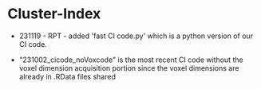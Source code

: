 # Cluster-Index
 - 231119 - RPT - added 'fast CI code.py' which is a python version of our CI code.

 - "231002_cicode_noVoxcode" is the most recent CI code without the voxel dimension acquisition portion since the voxel dimensions are already in .RData files shared
